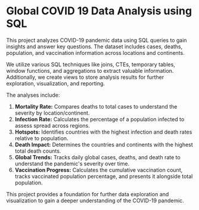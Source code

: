 # Global COVID 19 Data Analysis using SQL

This project analyzes COVID-19 pandemic data using SQL queries to gain insights and answer key questions. The dataset includes cases, deaths, population, and vaccination information across locations and continents.

We utilize various SQL techniques like joins, CTEs, temporary tables, window functions, and aggregations to extract valuable information. Additionally, we create views to store analysis results for further exploration, visualization, and reporting.

The analyses include:

1. **Mortality Rate:** Compares deaths to total cases to understand the severity by location/continent.
2. **Infection Rate:** Calculates the percentage of a population infected to assess spread across regions.
3. **Hotspots:** Identifies countries with the highest infection and death rates relative to population.
4. **Death Impact:** Determines the countries and continents with the highest total death counts.
5. **Global Trends:** Tracks daily global cases, deaths, and death rate to understand the pandemic's severity over time.
6. **Vaccination Progress:** Calculates the cumulative vaccination count, tracks vaccinated population percentage, and presents it alongside total population. 

This project provides a foundation for further data exploration and visualization to gain a deeper understanding of the COVID-19 pandemic.
